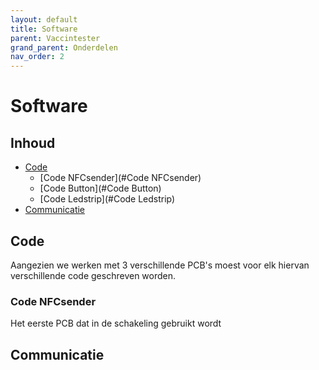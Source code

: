 ```yaml
---
layout: default
title: Software
parent: Vaccintester
grand_parent: Onderdelen
nav_order: 2
---
```


# Software

## Inhoud
- [Code](#Code)
    - [Code NFCsender](#Code NFCsender)
    - [Code Button](#Code Button)
    - [Code Ledstrip](#Code Ledstrip)
- [Communicatie](#Communicatie)

## Code
Aangezien we werken met 3 verschillende PCB's moest voor elk hiervan verschillende code geschreven worden.

### Code NFCsender
Het eerste PCB dat in de schakeling gebruikt wordt 


## Communicatie

